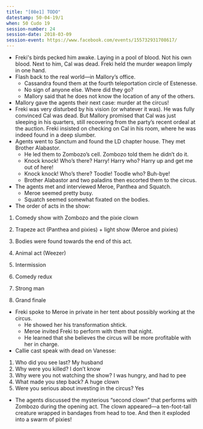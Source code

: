 ```yaml
---
title: "[08e1] TODO"
datestamp: 50-04-19/1
when: 50 Cudo 19
session-number: 24
session-date: 2018-03-09
session-event: https://www.facebook.com/events/155732931708617/
---
```


* Freki's birds pecked him awake. Laying in a pool of blood. Not his own blood. Next to him, Cal was dead. Freki held the murder weapon limply in one hand.
* Flash back to the real world—in Mallory’s office.
  * Cassandra found them at the fourth teleportation circle of Estenesse.
  * No sign of anyone else. Where did they go?
  * Mallory said that he does not know the location of any of the others.
* Mallory gave the agents their next case: murder at the circus!
* Freki was very disturbed by his vision (or whatever it was). He was fully convinced Cal was dead. But Mallory promised that Cal was just sleeping in his quarters, still recovering from the party’s recent ordeal at the auction. Freki insisted on checking on Cal in his room, where he was indeed found in a deep slumber.
* Agents went to Sanctum and found the LD chapter house. They met Brother Alabastor.
  * He led them to Zombozo’s cell. Zombozo told them he didn’t do it.
  * Knock knock! Who’s there? Harry! Harry who? Harry up and get me out of here!
  * Knock knock! Who’s there? Toodle! Toodle who? Buh-bye!
  * Brother Alabastor and two paladins then escorted them to the circus.
* The agents met and interviewed Meroe, Panthea and Squatch.
  * Meroe seemed pretty busy.
  * Squatch seemed somewhat fixated on the bodies.
* The order of acts in the show:

1. Comedy show with Zombozo and the pixie clown
2. Trapeze act (Panthea and pixies) + light show (Meroe and pixies)

  1. Bodies were found towards the end of this act.

3. Animal act (Weezer)
4. Intermission
5. Comedy redux
6. Strong man
7. Grand finale

* Freki spoke to Meroe in private in her tent about possibly working at the circus.
  * He showed her his transformation shtick.
  * Meroe invited Freki to perform with them that night.
  * He learned that she believes the circus will be more profitable with her in charge.
* Callie cast speak with dead on Vanesse:

1. Who did you see last? My husband
2. Why were you killed? I don’t know
3. Why were you not watching the show? I was hungry, and had to pee
4. What made you step back? A huge clown
5. Were you serious about investing in the circus? Yes

* The agents discussed the mysterious “second clown” that performs with Zombozo during the opening act. The clown appeared—a ten-foot-tall creature wrapped in bandages from head to toe. And then it exploded into a swarm of pixies!
